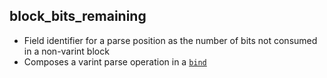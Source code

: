 ## block_bits_remaining

- Field identifier for a parse position as the number of bits not consumed in a non-varint block
- Composes a varint parse operation in a [`bind`](bind.md)